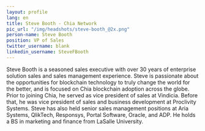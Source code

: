 ```yaml
---
layout: profile
lang: en
title: Steve Booth - Chia Network
pic_url: "/img/headshots/steve-booth_@2x.png"
person-name: Steve Booth
position: VP of Sales
twitter_username: blank
linkedin_username: SteveFBooth
---
```


Steve Booth is a seasoned sales executive with over 30 years of enterprise solution sales and sales management experience. Steve is passionate about the opportunities for blockchain technology to truly change the world for the better, and is focused on Chia blockchain adoption across the globe.  Prior to joining Chia, he served as vice president of sales at Vindicia. Before that, he was vice president of sales and business development at Proclivity Systems. Steve has also held senior sales management positions at Aria Systems, QlikTech, Responsys, Portal Software, Oracle, and ADP. He holds a BS in marketing and finance from LaSalle University.
